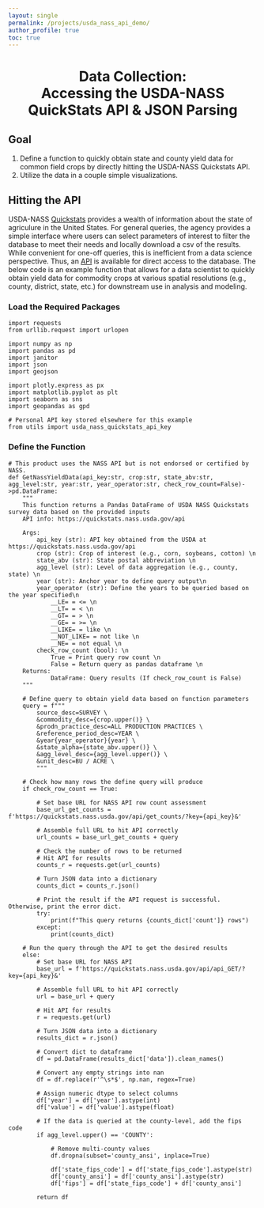 ```yaml
---
layout: single
permalink: /projects/usda_nass_api_demo/
author_profile: true
toc: true
---
```


<h1 align="center"> Data Collection: <br> Accessing the USDA-NASS QuickStats API & JSON Parsing </h1>

## Goal
1. Define a function to quickly obtain state and county yield data for common field crops by directly hitting the USDA-NASS Quickstats API. 
2. Utilize the data in a couple simple visualizations. 

## Hitting the API
USDA-NASS [Quickstats](https://quickstats.nass.usda.gov/) provides a wealth of information about the state of agriculure in the United States. For general queries, the agency provides a simple interface where users can select parameters of interest to filter the database to meet their needs and locally download a csv of the results. While convenient for one-off queries, this is inefficient from a data science perspective. Thus, an [API](https://quickstats.nass.usda.gov/api) is available for direct access to the database. The below code is an example function that allows for a data scientist to quickly obtain yield data for commodity crops at various spatial resolutions (e.g., county, district, state, etc.) for downstream use in analysis and modeling. 

### Load the Required Packages

```
import requests
from urllib.request import urlopen

import numpy as np
import pandas as pd
import janitor
import json
import geojson

import plotly.express as px
import matplotlib.pyplot as plt
import seaborn as sns
import geopandas as gpd

# Personal API key stored elsewhere for this example
from utils import usda_nass_quickstats_api_key

```

### Define the Function

```
# This product uses the NASS API but is not endorsed or certified by NASS.
def GetNassYieldData(api_key:str, crop:str, state_abv:str, agg_level:str, year:str, year_operator:str, check_row_count=False)->pd.DataFrame:
    """
    This function returns a Pandas DataFrame of USDA NASS Quickstats survey data based on the provided inputs
    API info: https://quickstats.nass.usda.gov/api

    Args:
        api_key (str): API key obtained from the USDA at https://quickstats.nass.usda.gov/api
        crop (str): Crop of interest (e.g., corn, soybeans, cotton) \n
        state_abv (str): State postal abbreviation \n
        agg_level (str): Level of data aggregation (e.g., county, state) \n
        year (str): Anchor year to define query output\n
        year_operator (str): Define the years to be queried based on the year specified\n
            __LE= = <= \n
            __LT= = < \n
            __GT= = > \n
            __GE= = >= \n
            __LIKE= = like \n
            __NOT_LIKE= = not like \n
            __NE= = not equal \n
        check_row_count (bool): \n
            True = Print query row count \n
            False = Return query as pandas dataframe \n
    Returns:
            DataFrame: Query results (If check_row_count is False)
    """

    # Define query to obtain yield data based on function parameters
    query = f"""
        source_desc=SURVEY \
        &commodity_desc={crop.upper()} \
        &prodn_practice_desc=ALL PRODUCTION PRACTICES \
        &reference_period_desc=YEAR \
        &year{year_operator}{year} \
        &state_alpha={state_abv.upper()} \
        &agg_level_desc={agg_level.upper()} \
        &unit_desc=BU / ACRE \
        """ 
    
    # Check how many rows the define query will produce
    if check_row_count == True:

        # Set base URL for NASS API row count assessment
        base_url_get_counts = f'https://quickstats.nass.usda.gov/api/get_counts/?key={api_key}&'

        # Assemble full URL to hit API correctly
        url_counts = base_url_get_counts + query

        # Check the number of rows to be returned
        # Hit API for results
        counts_r = requests.get(url_counts)

        # Turn JSON data into a dictionary
        counts_dict = counts_r.json()

        # Print the result if the API request is successful. Otherwise, print the error dict.
        try:
            print(f"This query returns {counts_dict['count']} rows")
        except:
            print(counts_dict)

    # Run the query through the API to get the desired results
    else:
        # Set base URL for NASS API
        base_url = f'https://quickstats.nass.usda.gov/api/api_GET/?key={api_key}&'
        
        # Assemble full URL to hit API correctly
        url = base_url + query

        # Hit API for results
        r = requests.get(url)

        # Turn JSON data into a dictionary
        results_dict = r.json()

        # Convert dict to dataframe
        df = pd.DataFrame(results_dict['data']).clean_names()

        # Convert any empty strings into nan
        df = df.replace(r'^\s*$', np.nan, regex=True)

        # Assign numeric dtype to select columns
        df['year'] = df['year'].astype(int)
        df['value'] = df['value'].astype(float)

        # If the data is queried at the county-level, add the fips code
        if agg_level.upper() == 'COUNTY':

            # Remove multi-county values
            df.dropna(subset='county_ansi', inplace=True)

            df['state_fips_code'] = df['state_fips_code'].astype(str)
            df['county_ansi'] = df['county_ansi'].astype(str)
            df['fips'] = df['state_fips_code'] + df['county_ansi']

        return df
```